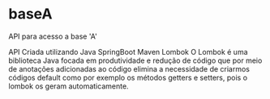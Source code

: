 # baseA
API para acesso a base 'A'

API Criada utilizando
Java
SpringBoot 
Maven
Lombok 
	O Lombok é uma biblioteca Java focada em produtividade e redução de código que por meio de anotações adicionadas ao código elimina a necessidade de criarmos códigos default como por exemplo os métodos 	 getters e setters, pois o lombok os geram automaticamente.

